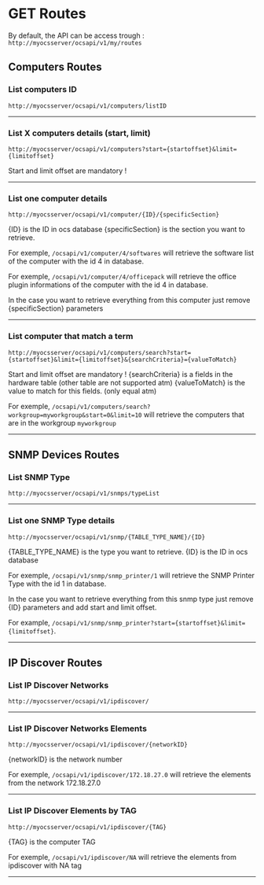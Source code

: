 # GET Routes

By default, the API can be access trough : 
`http://myocsserver/ocsapi/v1/my/routes`

## Computers Routes

### List computers ID

`http://myocsserver/ocsapi/v1/computers/listID`

<hr>

### List X computers details (start, limit)

`http://myocsserver/ocsapi/v1/computers?start={startoffset}&limit={limitoffset}`

Start and limit offset are mandatory !

<hr>

### List one computer details

`http://myocsserver/ocsapi/v1/computer/{ID}/{specificSection}`

{ID} is the ID in ocs database
{specificSection} is the section you want to retrieve.

For exemple, `/ocsapi/v1/computer/4/softwares` will retrieve the software list of the computer with the id 4 in database.

For exemple, `/ocsapi/v1/computer/4/officepack` will retrieve the office plugin informations of the computer with the id 4 in database.

In the case you want to retrieve everything from this computer just remove {specificSection} parameters

<hr>

### List computer that match a term

`http://myocsserver/ocsapi/v1/computers/search?start={startoffset}&limit={limitoffset}&{searchCriteria}={valueToMatch}`

Start and limit offset are mandatory !
{searchCriteria} is a fields in the hardware table (other table are not supported atm)
{valueToMatch} is the value to match for this fields. (only equal atm)

For exemple, `/ocsapi/v1/computers/search?workgroup=myworkgroup&start=0&limit=10` will retrieve the computers that are in the workgroup `myworkgroup`

<hr>

## SNMP Devices Routes

### List SNMP Type

`http://myocsserver/ocsapi/v1/snmps/typeList`

<hr>

### List one SNMP Type details

`http://myocsserver/ocsapi/v1/snmp/{TABLE_TYPE_NAME}/{ID}`

{TABLE_TYPE_NAME} is the type you want to retrieve.
{ID} is the ID in ocs database

For exemple, `/ocsapi/v1/snmp/snmp_printer/1` will retrieve the SNMP Printer Type with the id 1 in database.

In the case you want to retrieve everything from this snmp type just remove {ID} parameters and add start and limit offset.

For example, `/ocsapi/v1/snmp/snmp_printer?start={startoffset}&limit={limitoffset}`.

<hr>

## IP Discover Routes

### List IP Discover Networks

`http://myocsserver/ocsapi/v1/ipdiscover/`

<hr>

### List IP Discover Networks Elements

`http://myocsserver/ocsapi/v1/ipdiscover/{networkID}`

{networkID} is the network number

For exemple, `/ocsapi/v1/ipdiscover/172.18.27.0` will retrieve the elements from the network 172.18.27.0

<hr>

### List IP Discover Elements by TAG

`http://myocsserver/ocsapi/v1/ipdiscover/{TAG}`

{TAG} is the computer TAG

For exemple, `/ocsapi/v1/ipdiscover/NA` will retrieve the elements from ipdiscover with NA tag

<hr>